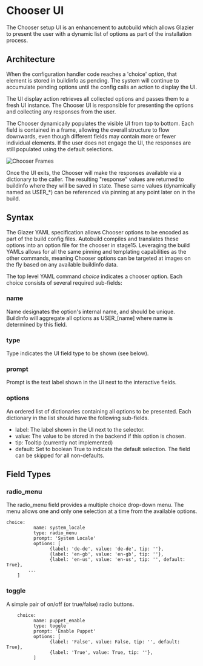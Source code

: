 # Chooser UI



The Chooser setup UI is an enhancement to autobuild which allows Glazier to
present the user with a dynamic list of options as part of the installation
process.

## Architecture

When the configuration handler code reaches a 'choice' option, that element is
stored in buildinfo as pending. The system will continue to accumulate pending
options until the config calls an action to display the UI.

The UI display action retrieves all collected options and passes them to a fresh
UI instance. The Chooser UI is responsible for presenting the options and
collecting any responses from the user.

The Chooser dynamically populates the visible UI from top to bottom. Each field
is contained in a frame, allowing the overall structure to flow downwards, even
though different fields may contain more or fewer individual elements. If the
user does not engage the UI, the responses are still populated using the default
selections.

![Chooser Frames](chooser_frames.png)

Once the UI exits, the Chooser will make the responses available via a
dictionary to the caller. The resulting "response" values are returned to
buildinfo where they will be saved in state. These same values (dynamically
named as USER\_\*) can be referenced via pinning at any point later on in the
build.

## Syntax

The Glazer YAML specification allows Chooser options to be encoded as part of
the build config files. Autobuild compiles and translates these options into an
option file for the chooser in stage15. Leveraging the build YAMLs allows for
all the same pinning and templating capabilities as the other commands, meaning
Chooser options can be targeted at images on the fly based on any available
buildinfo data.

The top level YAML command *choice* indicates a chooser option. Each choice
consists of several required sub-fields:

### name

Name designates the option's internal name, and should be unique. Buildinfo will
aggregate all options as USER_\[name\] where name is determined by this field.

### type

Type indicates the UI field type to be shown (see below).

### prompt

Prompt is the text label shown in the UI next to the interactive fields.

### options

An ordered list of dictionaries containing all options to be presented. Each
dictionary in the list should have the following sub-fields.

*   label: The label shown in the UI next to the selector.
*   value: The value to be stored in the backend if this option is chosen.
*   tip: Tooltip (currently not implemented)
*   default: Set to boolean True to indicate the default selection. The field
    can be skipped for all non-defaults.

## Field Types

### radio_menu

The radio_menu field provides a multiple choice drop-down menu. The menu allows
one and only one selection at a time from the available options.

    choice:
              name: system_locale
              type: radio_menu
              prompt: 'System Locale'
              options: [
                    {label: 'de-de', value: 'de-de', tip: ''},
                    {label: 'en-gb', value: 'en-gb', tip: ''},
                    {label: 'en-us', value: 'en-us', tip: '', default: True},
            ...
        ]

### toggle

A simple pair of on/off (or true/false) radio buttons.

        choice:
              name: puppet_enable
              type: toggle
              prompt: 'Enable Puppet'
              options: [
                    {label: 'False', value: False, tip: '', default: True},
                    {label: 'True', value: True, tip: ''},
              ]
